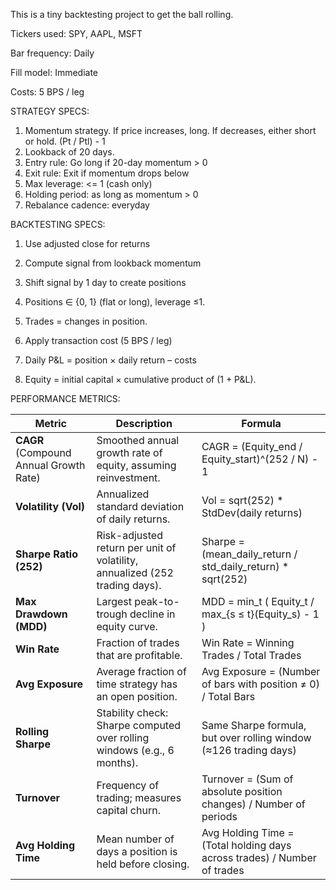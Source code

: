 This is a tiny backtesting project to get the ball rolling.

Tickers used: SPY, AAPL, MSFT

Bar frequency: Daily

Fill model: Immediate

Costs: 5 BPS / leg


STRATEGY SPECS:

1. Momentum strategy. If price increases, long. If decreases, either short or hold. (Pt / Ptl) - 1
2. Lookback of 20 days.
3. Entry rule: Go long if 20-day momentum > 0
4. Exit rule: Exit if momentum drops below 
5. Max leverage: <= 1 (cash only)
6. Holding period: as long as momentum > 0
7. Rebalance cadence: everyday

BACKTESTING SPECS:

1. Use adjusted close for returns

2. Compute signal from lookback momentum

3. Shift signal by 1 day to create positions

4. Positions ∈ {0, 1} (flat or long), leverage ≤1.

5. Trades = changes in position.

6. Apply transaction cost (5 BPS / leg)

7. Daily P&L = position × daily return – costs

8. Equity = initial capital × cumulative product of (1 + P&L).

PERFORMANCE METRICS:


| Metric                  | Description                                                                 | Formula                                                                                  |
|--------------------------|-----------------------------------------------------------------------------|------------------------------------------------------------------------------------------|
| **CAGR** (Compound Annual Growth Rate) | Smoothed annual growth rate of equity, assuming reinvestment.               | CAGR = (Equity_end / Equity_start)^(252 / N) - 1                                         |
| **Volatility (Vol)**     | Annualized standard deviation of daily returns.                             | Vol = sqrt(252) * StdDev(daily returns)                                                  |
| **Sharpe Ratio (252)**   | Risk-adjusted return per unit of volatility, annualized (252 trading days). | Sharpe = (mean_daily_return / std_daily_return) * sqrt(252)                              |
| **Max Drawdown (MDD)**   | Largest peak-to-trough decline in equity curve.                             | MDD = min_t ( Equity_t / max_{s ≤ t}(Equity_s) - 1 )                                     |
| **Win Rate**             | Fraction of trades that are profitable.                                     | Win Rate = Winning Trades / Total Trades                                                 |
| **Avg Exposure**         | Average fraction of time strategy has an open position.                     | Avg Exposure = (Number of bars with position ≠ 0) / Total Bars                           |
| **Rolling Sharpe**       | Stability check: Sharpe computed over rolling windows (e.g., 6 months).     | Same Sharpe formula, but over rolling window (≈126 trading days)                         |
| **Turnover**             | Frequency of trading; measures capital churn.                               | Turnover = (Sum of absolute position changes) / Number of periods                        |
| **Avg Holding Time**     | Mean number of days a position is held before closing.                      | Avg Holding Time = (Total holding days across trades) / Number of trades                 |
